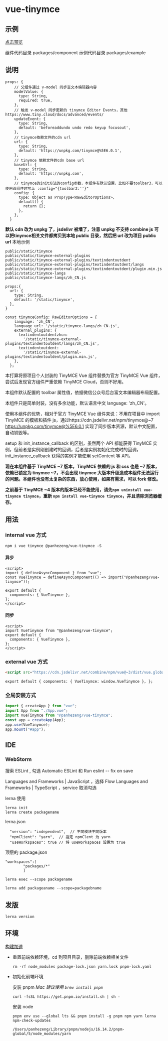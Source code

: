 # vue-tinymce

## 示例

[点击预览](https://panhezeng.github.io/vue-tinymce/)

组件代码目录 packages/component
示例代码目录 packages/example

## 说明
```
props: {
    // 父组件通过 v-model 同步富文本编辑器内容
    modelValue: {
      type: String,
      required: true,
    },
    // 触发 v-model 同步更新的 tinymce Editor Events，其他 https://www.tiny.cloud/docs/advanced/events/
    updateEvent: {
      type: String,
      default: 'beforeaddundo undo redo keyup focusout',
    },
    // tinymce依赖文件的cdn url
    url: {
      type: String,
      default: 'https://unpkg.com/tinymce@%5E6.0.1',
    },
    // tinymce 依赖文件的cdn base url
    baseUrl: {
      type: String,
      default: 'https://unpkg.com',
    },
    // tinymce的init方法的config参数，本组件有默认设置，比如不要toolbar3，可以使用该组件时写上 :config="{toolbar2:''}"
    config: {
      type: Object as PropType<RawEditorOptions>,
      default() {
        return {};
      },
    },
  }
```

**默认 cdn 改为 unpkg 了，jsdelivr 被墙了，注意 unpkg 不支持 combine js**
**可以把tinymce相关文件都拷贝到本地 public 目录，然后把 url 改为项目 public url**
本地示例
```
public/static/tinymce
public/static/tinymce-external-plugins
public/static/tinymce-external-plugins/textindentoutdent
public/static/tinymce-external-plugins/textindentoutdent/langs
public/static/tinymce-external-plugins/textindentoutdent/plugin.min.js
public/static/tinymce-langs
public/static/tinymce-langs/zh_CN.js

props:{
  url: {
    type: String,
    default: '/static/tinymce',
  },
}

const tinymceConfig: RawEditorOptions = {
    language: 'zh_CN',
    language_url: '/static/tinymce-langs/zh_CN.js',
    external_plugins: {
      textindentoutdentzhcn:
        '/static/tinymce-external-plugins/textindentoutdent/langs/zh_CN.js',
      textindentoutdent:
        '/static/tinymce-external-plugins/textindentoutdent/plugin.min.js',
    },
  };  
```


本打算将原项目个人封装的 TinyMCE Vue 组件替换为官方 TinyMCE Vue 组件，尝试后发现官方组件严重依赖 TinyMCE Cloud，否则不好用。

本组件默认配置的 toolbar 属性值，依据微信公众号后台富文本编辑器布局配置。

本组件只是简单封装，没有多余功能，默认语言中文 language: 'zh_CN'。

使用本组件的优势，相对于官方 TinyMCE Vue 组件来说：不用在项目中 import TinyMCE 的模板和插件 js，通过https://cdn.jsdelivr.net/npm/tinymce@~7  https://unpkg.com/tinymce@%5E6.0.1 实现了同步版本资源，默认中文配置，自动销毁等。

setup 和 init_instance_callback 的区别，虽然两个 API 都能获得 TinyMCE 实例，但前者是实例刚创建时的回调，后者是实例初始化完成时的回调，init_instance_callback 获得的实例才能使用 setContent 等 API。

**现在本组件基于 TinyMCE ~7 版本，TinyMCE 依赖的 js 和 css 也是 ~7 版本，依赖已锁定为 tinymce ~7，不会出现 tinymce 大版本升级造成本组件无法运行的问题。本组件也没有太复杂的东西，放心使用，如果有需求，可以 fork 修改。**

**之前基于 TinyMCE ~4 版本的版本已经不能使用，请先`npm uninstall vue-tinymce tinymce`，重新 `npm install vue-tinymce tinymce`，并且清除浏览器缓存。**

## 用法

### internal vue 方式

`npm i vue tinymce @panhezeng/vue-tinymce -S`

#### 异步

```vue
<script>
import { defineAsyncComponent } from "vue";
const VueTinymce = defineAsyncComponent(() => import("@panhezeng/vue-tinymce"));

export default {
  components: { VueTinymce },
};
</script>
```

#### 同步

```vue
<script>
import VueTinymce from "@panhezeng/vue-tinymce";
export default {
  components: { VueTinymce },
};
</script>
```

### external vue 方式

```html
<script src="https://cdn.jsdelivr.net/combine/npm/vue@~3/dist/vue.global.min.js,npm/tinymce@~5/tinymce.min.js,npm/@panhezeng/vue-tinymce@~3/dist/vue-tinymce.umd.js"></script>

export default { components: { VueTinymce: window.VueTinymce }, };
```

### 全局安装方式

```js
import { createApp } from "vue";
import App from "./App.vue";
import VueTinymce from "@panhezeng/vue-tinymce";
const app = createApp(App);
app.use(VueTinymce);
app.mount("#app");
```

## IDE

### WebStorm

搜索 ESLint , 勾选 Automatic ESLint 和 Run eslint -- fix on save

Languages and Frameworks | JavaScript ，选择 Flow
Languages and Frameworks | TypeScript ，service 取消勾选

lerna 使用

```
lerna init
lerna create packagename
```

lerna.json

```
  "version": "independent",  // 不同模块不同版本
  "npmClient": "yarn",  // 指定 npmClent 为 yarn
  "useWorkspaces": true // 将 useWorkspaces 设置为 true
```

顶层的 package.json

```
"workspaces":[
        "packages/*"
        ]
```

```
lerna exec --scope packagename

lerna add packageaname --scope=packagebname

```

## 发版

`lerna version`

## 环境

[构建加速](https://help.aliyun.com/document_detail/202442.html)

- 重置前端依赖环境，cd 到项目目录，删除前端依赖相关文件

  ```shell
  rm -rf node_modules package-lock.json yarn.lock pnpm-lock.yaml
  ```

- 初始化前端环境

  安装 pnpm _Mac 建议使用 `brew install pnpm`_

  ```shell
  curl -fsSL https://get.pnpm.io/install.sh | sh -
  ```

  安装 node

  ```shell
  pnpm env use --global lts && pnpm install -g pnpm npm yarn lerna npm-check-updates
  ```

  ```
  /Users/panhezeng/Library/pnpm/nodejs/16.14.2/pnpm-global/5/node_modules/yarn
  ```

